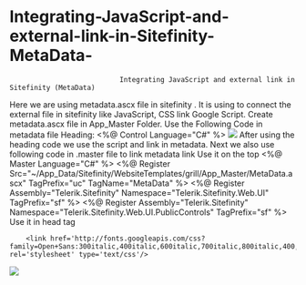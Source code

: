 # Integrating-JavaScript-and-external-link-in-Sitefinity-MetaData-
                               Integrating JavaScript and external link in Sitefinity (MetaData)
Here we are using metadata.ascx file in sitefinity . It is using to connect the external file in sitefinity like JavaScript, CSS link Google Script.
Create metadata.ascx file in App_Master Folder.
Use the Following Code in metadata file Heading:
<%@ Control Language="C#" %>
<img src="https://github.com/Bodhi360/Integrating-JavaScript-and-external-link-in-Sitefinity MetaData-/blob/master/Picture1.png">
After using the heading code we use the script and link in metadata.
Next we also use following code in .master file to link metadata link
Use it on the top
<%@ Master Language="C#" %>
<%@ Register Src="~/App_Data/Sitefinity/WebsiteTemplates/grill/App_Master/MetaData.ascx" TagPrefix="uc" TagName="MetaData" %>
<%@ Register Assembly="Telerik.Sitefinity" Namespace="Telerik.Sitefinity.Web.UI" TagPrefix="sf" %>
<%@ Register Assembly="Telerik.Sitefinity" Namespace="Telerik.Sitefinity.Web.UI.PublicControls" TagPrefix="sf" %>
Use it in head tag
<head id="Head1" runat="server">
            <meta charset="utf-8"/>
    <uc:MetaData runat="server" ID="MasterMetaData" />
        <title>Grill Responsive Web Template</title>
        <meta name="description" content=""/>
        <meta name="viewport" content="width=device-width"/>
        
        <link href='http://fonts.googleapis.com/css?family=Open+Sans:300italic,400italic,600italic,700italic,800italic,400,300,600,700,800' rel='stylesheet' type='text/css'/>

<img src="https://github.com/Bodhi360/Integrating-JavaScript-and-external-link-in-Sitefinity MetaData-/blob/master/Picture2.png">        
